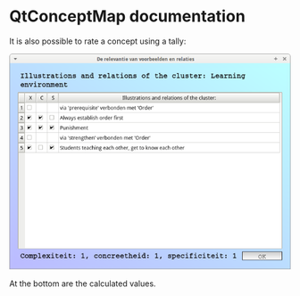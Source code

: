 # QtConceptMap documentation

It is also possible to rate a concept using a tally:

![Rating a concept](pics/QtRateConceptTallyDialog.png)

At the bottom are the calculated values.